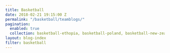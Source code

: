 ```yaml
---
title: Basketball 
date: 2018-02-21 19:15:00 Z
permalink: "/basketball/teamblogs/"
pagination:
  enabled: true
  collection: basketball-ethopia, basketball-poland, basketball-new-zealand, basketball-czech-spain
layout: blog-index
filter: basketball
---
```


